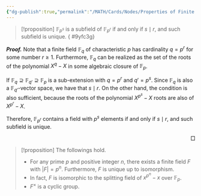 ```yaml
---
{"dg-publish":true,"permalink":"/MATH/Cards/Nodes/Properties of Finite Field/","dgPassFrontmatter":true}
---
```



> [!proposition]
> $\mathbb{F}_{p^s}$ is a subfield of $\mathbb{F}_{p^r}$ if and only if $s \mid r$, and such subfield is unique.
{ #9yfc3g}


**_Proof._**
Note that a finite field $\mathbb{F}_q$ of characteristic $p$ has cardinality $q=p^r$ for some number $r\geqslant 1$. Furthermore, $\mathbb{F}_q$ can be realized as the set of the roots of the polynomial $X^q-X$ in some algebraic closure of $\mathbb{F}_p$.

If $\mathbb{F}_q \supseteq \mathbb{F}_{q'} \supseteq \mathbb{F}_p$ is a sub-extension with $q=p^r$ and $q'=p^s$. Since $\mathbb{F}_q$ is also a $\mathbb{F}_{q'}$-vector space, we have that $s\mid r$. On the other hand, the condition is also sufficient, because the roots of the polynomial $X^{p^s}-X$ roots are also of $X^{p^r}-X$.

Therefore, $\mathbb{F}_{p^r}$ contains a field with $p^s$ elements if and only if $s \mid r$, and such subfield is unique.

<p align="right">□</p>

> [!proposition] 
> The followings hold.
> - For any prime $p$ and positive integer $n$, there exists a finite field $F$ with $|F|=p^n$. Furthermore, $F$ is unique up to isomorphism.
> - In fact, $F$ is isomorphic to the splitting field of $x^{p^n}-x$ over $\mathbb{F}_p$. 
> - $F^\times$ is a cyclic group.